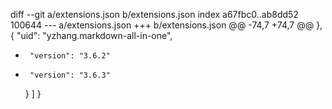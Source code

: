diff --git a/extensions.json b/extensions.json
index a67fbc0..ab8dd52 100644
--- a/extensions.json
+++ b/extensions.json
@@ -74,7 +74,7 @@
     },
     {
       "uid": "yzhang.markdown-all-in-one",
-      "version": "3.6.2"
+      "version": "3.6.3"
     }
   ]
 }
